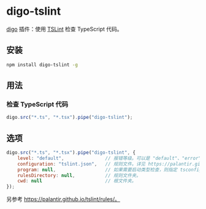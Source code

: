 ﻿# digo-tslint
[digo](https://github.com/digojs/digo) 插件：使用 [TSLint](https://palantir.github.io/tslint/) 检查 TypeScript 代码。

## 安装
```bash
npm install digo-tslint -g
```

## 用法
### 检查 TypeScript 代码
```js
digo.src("*.ts", "*.tsx").pipe("digo-tslint");
```

## 选项
```js
digo.src("*.ts", "*.tsx").pipe("digo-tslint", {
    level: "default",               // 报错等级。可以是 "default"、"error" 或 "warning"。
    configuration: "tslint.json",   // 规则文件。详见 https://palantir.github.io/tslint/usage/configuration/
    program: null,                  // 如果需要启动类型检查，则指定 tsconfig.json 路径或 ts.Program 对象。
    rulesDirectory: null,           // 规则文件夹。
    cwd: null                       // 根文件夹。
});
```

另参考 https://palantir.github.io/tslint/rules/。
